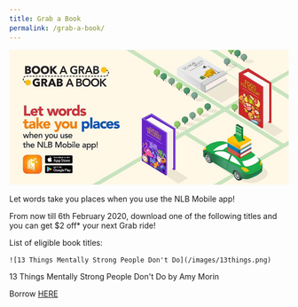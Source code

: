 ```yaml
---
title: Grab a Book
permalink: /grab-a-book/
---
```


![banner Grab](\images\Grab1.png)



Let words take you places when you use the NLB Mobile app!

From now till 6th February 2020, download one of the following titles and you can get $2 off* your next Grab ride!

List of eligible book titles: 

```
![13 Things Mentally Strong People Don't Do](/images/13things.png)
```

13 Things Mentally Strong People Don't Do by Amy Morin

Borrow [HERE](https://nlb.overdrive.com/media/1681182?cid=1036259)

